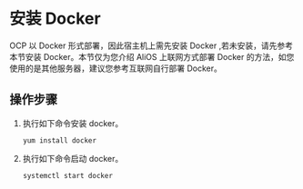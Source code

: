 # 安装 Docker

OCP 以 Docker 形式部署，因此宿主机上需先安装 Docker ,若未安装，请先参考本节安装 Docker。本节仅为您介绍 AliOS 上联网方式部署 Docker 的方法，如您使用的是其他服务器，建议您参考互联网自行部署 Docker。

## 操作步骤

1. 执行如下命令安装 docker。

   ```shell
   yum install docker
   ```

2. 执行如下命令启动 docker。

   ```shell
   systemctl start docker
   ```
